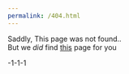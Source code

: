 ```yaml
---
permalink: /404.html
---
```


Saddly, This page was not found..<br>
But we *did* find [this](https:jonnygamer.github.io/404) page for you

-1-1-1
